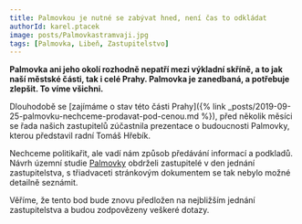 ```yaml
---
title: Palmovkou je nutné se zabývat hned, není čas to odkládat
authorId: karel.ptacek
image: posts/Palmovkastramvaji.jpg
tags: [Palmovka, Libeň, Zastupitelstvo]
---
```


**Palmovka ani jeho okolí rozhodně nepatří mezi výkladní skříně, a to jak naší městské části, tak i celé Prahy. Palmovka je zanedbaná, a potřebuje zlepšit. To víme všichni.**

Dlouhodobě se [zajímáme o stav této části Prahy]({% link _posts/2019-09-25-palmovku-nechceme-prodavat-pod-cenou.md %}), před několik měsíci se řada našich zastupitelů zúčastnila prezentace o budoucnosti Palmovky, kterou představil radní Tomáš Hřebík.

Nechceme politikařit, ale vadí nám způsob předávání informací a podkladů. Návrh územní studie [Palmovky](https://www.palmovkated.cz/) obdrželi zastupitelé v den jednání zastupitelstva, s třiadvaceti stránkovým dokumentem se tak nebylo možné detailně seznámit.

Věříme, že tento bod bude znovu předložen na nejbližším jednání zastupitelstva a budou zodpovězeny veškeré dotazy.
